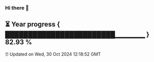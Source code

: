 ### Hi there 👋
⏳ Year progress { ████████████████████████▁▁▁▁▁▁ } 82.93 %
---
⏰ Updated on Wed, 30 Oct 2024 12:18:52 GMT

